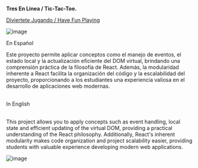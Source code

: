 <strong> Tres En Linea / Tic-Tac-Toe. </strong> <br>

<a href="https://tres-en-linea97.netlify.app/" target="_blank">Diviertete Jugando / Have Fun Playing</a>

![image](https://github.com/MauroGarcia-97/Tres-En-Linea/assets/150713356/ba5bcbe2-66a6-47b9-b3ab-bf99fcddcb6f)

En Español <br> 

Este proyecto permite aplicar conceptos como el manejo de eventos, el estado local y la actualización eficiente del DOM virtual, brindando una comprensión práctica de la filosofía de React. Además, la modularidad inherente a React facilita la organización del código y la escalabilidad del proyecto, proporcionando a los estudiantes una experiencia valiosa en el desarrollo de aplicaciones web modernas. <br> <br>

In English<br> <br>

This project allows you to apply concepts such as event handling, local state and efficient updating of the virtual DOM, providing a practical understanding of the React philosophy. Additionally, React's inherent modularity makes code organization and project scalability easier, providing students with valuable experience developing modern web applications.

![image](https://github.com/MauroGarcia-97/Tres-En-Linea/assets/150713356/7911799c-12b5-41bb-8987-b0b000957608)

